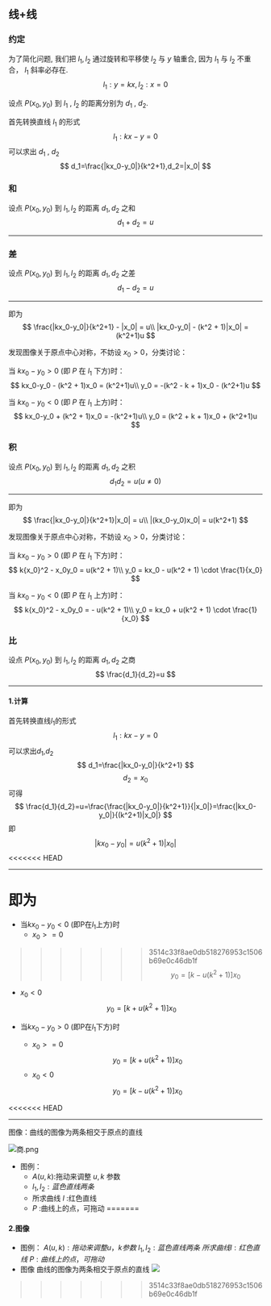 


## 线+线

### [](https://github.com/ChenQiqian/MathTask/blob/master/Task1/Task1.md#%E7%BA%A6%E5%AE%9A)约定

为了简化问题, 我们把 $l_1,l_2$ 通过旋转和平移使 $l_2$ 与 $y$ 轴重合, 因为 $l_1$ 与 $l_2$ 不重合， $l_1$ 斜率必存在. $$ l_1:y=kx,l_2:x=0 $$

设点 $P(x_0,y_0)$ 到 $l_1$ , $l_2$ 的距离分别为 $d_1$ , $d_2$.

首先转换直线 $l_1$ 的形式 $$ l_1:kx-y=0 $$ 可以求出 $d_1$ , $d_2$ $$ d_1=\frac{|kx_0-y_0|}{k^2+1},d_2=|x_0| $$

### [](https://github.com/ChenQiqian/MathTask/blob/master/Task1/Task1.md#%E5%92%8C)和

设点 $P(x_0,y_0)$ 到 $l_1,l_2$ 的距离 $d_1,d_2$ 之和 $$ d_1 + d_2 = u $$

----------

### [](https://github.com/ChenQiqian/MathTask/blob/master/Task1/Task1.md#%E5%B7%AE)差

设点 $P(x_0,y_0)$ 到 $l_1,l_2$ 的距离 $d_1,d_2$ 之差 $$ d_1 - d_2 = u $$

----------

即为 $$ \frac{|kx_0-y_0|}{k^2+1} - |x_0| = u\\ |kx_0-y_0| - (k^2 + 1)|x_0| = (k^2+1)u $$

发现图像关于原点中心对称，不妨设 $x_0 > 0$，分类讨论：

当 $kx_0-y_0 > 0$ (即 $P$ 在 $l_1$ 下方)时： $$ kx_0-y_0 - (k^2 + 1)x_0 = (k^2+1)u\\ y_0 = -(k^2 - k + 1)x_0 - (k^2+1)u $$

当 $kx_0-y_0 < 0$ (即 $P$ 在 $l_1$ 上方)时： $$ kx_0-y_0 + (k^2 + 1)x_0 = -(k^2+1)u\\ y_0 = (k^2 + k + 1)x_0 + (k^2+1)u $$

### [](https://github.com/ChenQiqian/MathTask/blob/master/Task1/Task1.md#%E7%A7%AF)积

设点 $P(x_0,y_0)$ 到 $l_1,l_2$ 的距离 $d_1,d_2$ 之积 $$ d_1d_2=u(u \neq 0) $$

----------

即为 $$ \frac{|kx_0-y_0|}{k^2+1}|x_0| = u\\ |(kx_0-y_0)x_0| = u(k^2+1) $$

发现图像关于原点中心对称，不妨设 $x_0 > 0$，分类讨论：

当 $kx_0-y_0 > 0$ (即 $P$ 在 $l_1$ 下方)时： $$ k{x_0}^2 - x_0y_0 = u(k^2 + 1)\\ y_0 = kx_0 - u(k^2 + 1) \cdot \frac{1}{x_0} $$

当 $kx_0-y_0 < 0$ (即 $P$ 在 $l_1$ 上方)时： $$ k{x_0}^2 - x_0y_0 = - u(k^2 + 1)\\ y_0 = kx_0 + u(k^2 + 1) \cdot \frac{1}{x_0} $$

### [](https://github.com/ChenQiqian/MathTask/blob/master/Task1/Task1.md#%E6%AF%94)比

设点 $P(x_0,y_0)$ 到 $l_1,l_2$ 的距离 $d_1,d_2$ 之商 
$$
\frac{d_1}{d_2}=u
$$

----------

#### 1.计算
首先转换直线$l_1$的形式
$$
l_1:kx-y=0
$$
可以求出$d_1$,$d_2$
$$
d_1=\frac{|kx_0-y_0|}{k^2+1}
$$
$$
d_2=x_0
$$
可得
$$
\frac{d_1}{d_2}=u=\frac{\frac{|kx_0-y_0|}{k^2+1}}{|x_0|}=\frac{|kx_0-y_0|}{(k^2+1)|x_0|}
$$
即
$$
|kx_0-y_0|=u(k^2+1)|x_0|
$$
<<<<<<< HEAD
- - -

即为
=======
- 当$kx_0-y_0<0$ (即P在$l_1$上方)时
   - $x_0>=0$
>>>>>>> 3514c33f8ae0db518276953c1506b69e0c46db1f
$$
y_0=[k-u(k^2+1)]x_0
$$
  - $x_0<0$
$$
y_0=[k+u(k^2+1)]x_0
$$


- 当$kx_0-y_0>0$ (即P在$l_1$下方)时

  - $x_0>=0$
$$
y_0=[k+u(k^2+1)]x_0
$$
  - $x_0<0$
  $$
y_0=[k-u(k^2+1)]x_0
$$

<<<<<<< HEAD
- - -

图像：曲线的图像为两条相交于原点的直线

![商.png](商.png)

- 图例：
  + $A(u,k)$:拖动来调整 $u,k$ 参数
  + $l_1,l_2:蓝色直线两条$
  + 所求曲线 $l$ :红色直线
  + $P$ :曲线上的点，可拖动
=======
#### 2.图像
- 图例：
$A(u,k):拖动来调整u，k参数$
$l_1,l_2:蓝色直线两条$
$所求曲线l:红色直线$
$P:曲线上的点，可拖动$
- 图像
曲线的图像为两条相交于原点的直线
![](https://github.com/ChenQiqian/MathTask/blob/master/Task1/%E5%95%86.png)
>>>>>>> 3514c33f8ae0db518276953c1506b69e0c46db1f
